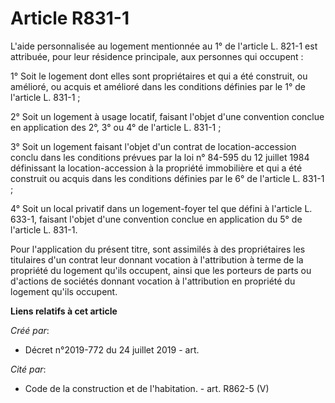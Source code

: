 # Article R831-1

L'aide personnalisée au logement mentionnée au 1° de l'article L. 821-1 est attribuée, pour leur résidence principale, aux
personnes qui occupent :

1° Soit le logement dont elles sont propriétaires et qui a été construit, ou amélioré, ou acquis et amélioré dans les
conditions définies par le 1° de l'article L. 831-1 ;

2° Soit un logement à usage locatif, faisant l'objet d'une convention conclue en application des 2°, 3° ou 4° de l'article L.
831-1 ;

3° Soit un logement faisant l'objet d'un contrat de location-accession conclu dans les conditions prévues par la loi n°
84-595 du 12 juillet 1984 définissant la location-accession à la propriété immobilière et qui a été construit ou acquis dans
les conditions définies par le 6° de l'article L. 831-1 ;

4° Soit un local privatif dans un logement-foyer tel que défini à l'article L. 633-1, faisant l'objet d'une convention
conclue en application du 5° de l'article L. 831-1.

Pour l'application du présent titre, sont assimilés à des propriétaires les titulaires d'un contrat leur donnant vocation à
l'attribution à terme de la propriété du logement qu'ils occupent, ainsi que les porteurs de parts ou d'actions de sociétés
donnant vocation à l'attribution en propriété du logement qu'ils occupent.

**Liens relatifs à cet article**

_Créé par_:

  - Décret n°2019-772 du 24 juillet 2019 - art.

_Cité par_:

  - Code de la construction et de l'habitation. - art. R862-5 (V)
